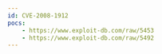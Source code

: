 ```yaml
---
id: CVE-2008-1912
pocs:
    - https://www.exploit-db.com/raw/5453
    - https://www.exploit-db.com/raw/5492
---
```

